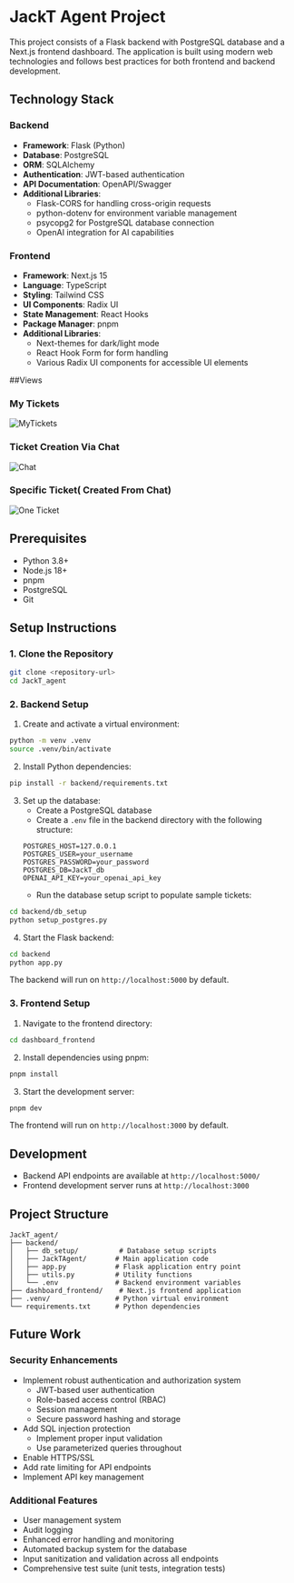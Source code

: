 # JackT Agent Project

This project consists of a Flask backend with PostgreSQL database and a Next.js frontend dashboard. The application is built using modern web technologies and follows best practices for both frontend and backend development.

## Technology Stack

### Backend
- **Framework**: Flask (Python)
- **Database**: PostgreSQL
- **ORM**: SQLAlchemy
- **Authentication**: JWT-based authentication
- **API Documentation**: OpenAPI/Swagger
- **Additional Libraries**:
  - Flask-CORS for handling cross-origin requests
  - python-dotenv for environment variable management
  - psycopg2 for PostgreSQL database connection
  - OpenAI integration for AI capabilities

### Frontend
- **Framework**: Next.js 15
- **Language**: TypeScript
- **Styling**: Tailwind CSS
- **UI Components**: Radix UI
- **State Management**: React Hooks
- **Package Manager**: pnpm
- **Additional Libraries**:
  - Next-themes for dark/light mode
  - React Hook Form for form handling
  - Various Radix UI components for accessible UI elements


##Views
### My Tickets
![MyTickets](./photos/Screenshot%202025-03-29%20at%2011.55.37 AM.png)

### Ticket Creation Via Chat
![Chat](./photos/Screenshot%202025-03-29%20at%2011.54.53 AM.png)

### Specific Ticket( Created From Chat)
![One Ticket](./photos/Screenshot%202025-03-29%20at%2011.57.26 AM.png)



## Prerequisites

- Python 3.8+
- Node.js 18+
- pnpm
- PostgreSQL
- Git

## Setup Instructions

### 1. Clone the Repository

```bash
git clone <repository-url>
cd JackT_agent
```

### 2. Backend Setup

1. Create and activate a virtual environment:
```bash
python -m venv .venv
source .venv/bin/activate  
```

2. Install Python dependencies:
```bash
pip install -r backend/requirements.txt
```

3. Set up the database:
   - Create a PostgreSQL database
   - Create a `.env` file in the backend directory with the following structure:
   ```
   POSTGRES_HOST=127.0.0.1
   POSTGRES_USER=your_username
   POSTGRES_PASSWORD=your_password
   POSTGRES_DB=JackT_db
   OPENAI_API_KEY=your_openai_api_key
   ```
   - Run the database setup script to populate sample tickets:
```bash
cd backend/db_setup
python setup_postgres.py
```

4. Start the Flask backend:
```bash
cd backend
python app.py
```

The backend will run on `http://localhost:5000` by default.

### 3. Frontend Setup

1. Navigate to the frontend directory:
```bash
cd dashboard_frontend
```

2. Install dependencies using pnpm:
```bash
pnpm install
```

3. Start the development server:
```bash
pnpm dev
```

The frontend will run on `http://localhost:3000` by default.

## Development

- Backend API endpoints are available at `http://localhost:5000/`
- Frontend development server runs at `http://localhost:3000`


## Project Structure

```
JackT_agent/
├── backend/
│   ├── db_setup/          # Database setup scripts
│   ├── JackTAgent/       # Main application code
│   ├── app.py            # Flask application entry point
│   ├── utils.py          # Utility functions
│   └── .env              # Backend environment variables
├── dashboard_frontend/    # Next.js frontend application
├── .venv/                # Python virtual environment
└── requirements.txt      # Python dependencies
``` 


## Future Work

### Security Enhancements
- Implement robust authentication and authorization system
  - JWT-based user authentication
  - Role-based access control (RBAC)
  - Session management
  - Secure password hashing and storage
- Add SQL injection protection
  - Implement proper input validation
  - Use parameterized queries throughout
- Enable HTTPS/SSL
- Add rate limiting for API endpoints
- Implement API key management

### Additional Features
- User management system
- Audit logging
- Enhanced error handling and monitoring
- Automated backup system for the database
- Input sanitization and validation across all endpoints
- Comprehensive test suite (unit tests, integration tests)